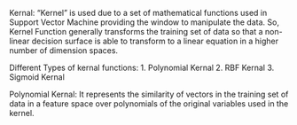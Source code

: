 Kernal:
“Kernel” is used due to a set of mathematical functions used in Support Vector Machine providing the window to manipulate the data. So, Kernel Function generally transforms the training set of data so that a non-linear decision surface is able to transform to a linear equation in a higher number of dimension spaces.

Different Types of kernal functions:
            1. Polynomial Kernal
            2. RBF Kernal
            3. Sigmoid Kernal

Polynomial Kernal:
It represents the similarity of vectors in the training set of data in a feature space over polynomials of the original variables used in the kernel.

